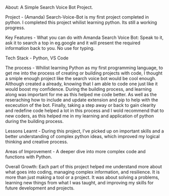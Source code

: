 About: A Simple Search Voice Bot Project.

Project - (Amanda) Search-Voice-Bot is my first project completed in python. I completed this project whilist learning python. Its still a working progress.

Key Features - What you can do with Amanda Search Voice Bot:
              Speak to it, ask it to search a top in eg.google and it will present the required information back to you. No use for typing. 
              
Tech Stack  - Python, VS Code

The process - Whilist learning Python as my first programming language, to get me into the process of creating or building projects with code, I thought a smiple enough project like the search voice bot would be cool enough. Although created a already, knowing that I am able to code one just like it would boost my confidence. During the building process, and learning along was important for me as this helped me code better. As well as the reseraching how to include and update extension and pip to help with the excecution of the bot. Finally, taking a step away or back to gain clearity and redefine code helped a lot in this process and I wold recommend that to new coders, as this helped me in my learning and application of python during the building process. 

Lessons Learnt - During this project, I've picked up on important skills and a better understanding of complex python ideas, which improved my logical thinking and creative process. 

Areas of Improvement  - A deeper dive into more complex code and functions with Python.

Overall Growth: Each part of this project helped me understand more about what goes into coding, managing complex information, and resilience. It is more than just making a tool or a project. It was about solving a problems, learning new things from what I was taught, and improving my skills for future  development and projects.

